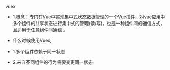 vuex
+   1.概念：专门在Vue中实现集中式状态数据管理的一个Vue插件，对vue应用中多个组件的共享状态进行集中式的管理(读/写)，也是一种组件间的通信方式，且适用于任意组件间通信 。

+   什么时候使用Vuex,
+   1.多个组件依赖于同一状态
+   2.来自不同组件的行为需要变更同一状态